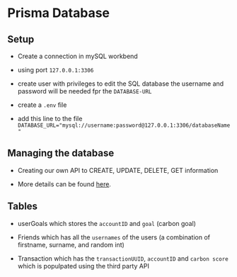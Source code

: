 # Prisma Database

## Setup

- Create a connection in mySQL workbend

- using port `127.0.0.1:3306`

- create user with privileges to edit the SQL database the username and password will be needed fpr the `DATABASE-URL`

- create a `.env` file

- add this line to the file `DATABASE_URL="mysql://username:password@127.0.0.1:3306/databaseName"`

## Managing the database

- Creating our own API to CREATE, UPDATE, DELETE, GET information

- More details can be found [here](/backend/app/external/OwnAPI.md).

## Tables

- userGoals which stores the `accountID` and  `goal` (carbon goal)

- Friends which has all the `usernames` of the users (a combination of firstname, surname, and random int)

- Transaction which has the `transactionUUID`, `accountID` and `carbon score` which is populpated using the third party API
